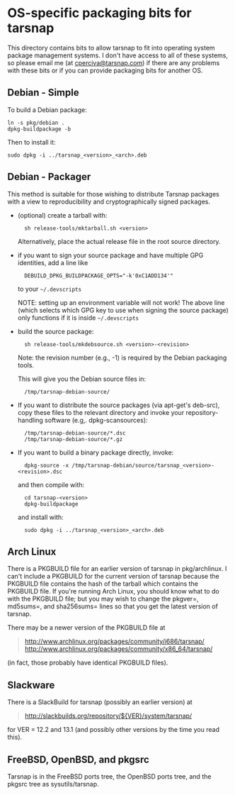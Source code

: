 OS-specific packaging bits for tarsnap
======================================

This directory contains bits to allow tarsnap to fit into operating system
package management systems.  I don't have access to all of these systems,
so please email me (at <cperciva@tarsnap.com>) if there are any problems
with these bits or if you can provide packaging bits for another OS.

Debian - Simple
---------------

To build a Debian package:

    ln -s pkg/debian .
    dpkg-buildpackage -b

Then to install it:

    sudo dpkg -i ../tarsnap_<version>_<arch>.deb


Debian - Packager
-----------------

This method is suitable for those wishing to distribute Tarsnap packages with
a view to reproducibility and cryptographically signed packages.

- (optional) create a tarball with:

        sh release-tools/mktarball.sh <version>

  Alternatively, place the actual release file in the root source directory.

- if you want to sign your source package and have multiple GPG identities,
  add a line like

        DEBUILD_DPKG_BUILDPACKAGE_OPTS="-k'0xC1ADD134'"

  to your `~/.devscripts`

  NOTE: setting up an environment variable will not work!  The above line
  (which selects which GPG key to use when signing the source package) only
  functions if it is inside `~/.devscripts`

- build the source package:

        sh release-tools/mkdebsource.sh <version>-<revision>

  Note: the revision number (e.g., -1) is required by the Debian packaging
  tools.

  This will give you the Debian source files in:

        /tmp/tarsnap-debian-source/

- If you want to distribute the source packages (via apt-get's deb-src),
  copy these files to the relevant directory and invoke your
  repository-handling software (e.g,. dpkg-scansources):

        /tmp/tarsnap-debian-source/*.dsc
        /tmp/tarsnap-debian-source/*.gz

- If you want to build a binary package directly, invoke:

        dpkg-source -x /tmp/tarsnap-debian/source/tarsnap_<version>-<revision>.dsc

  and then compile with:

        cd tarsnap-<version>
        dpkg-buildpackage

  and install with:

        sudo dpkg -i ../tarsnap_<version>_<arch>.deb


Arch Linux
----------

There is a PKGBUILD file for an earlier version of tarsnap in pkg/archlinux.
I can't include a PKGBUILD for the current version of tarsnap because the
PKGBUILD file contains the hash of the tarball which contains the PKGBUILD
file.  If you're running Arch Linux, you should know what to do with the
PKGBUILD file; but you may wish to change the pkgver=, md5sums=, and
sha256sums= lines so that you get the latest version of tarsnap.

There may be a newer version of the PKGBUILD file at

> http://www.archlinux.org/packages/community/i686/tarsnap/
> http://www.archlinux.org/packages/community/x86_64/tarsnap/

(in fact, those probably have identical PKGBUILD files).


Slackware
---------

There is a SlackBuild for tarsnap (possibly an earlier version) at

> http://slackbuilds.org/repository/${VER}/system/tarsnap/

for VER = 12.2 and 13.1 (and possibly other versions by the time
you read this).


FreeBSD, OpenBSD, and pkgsrc
----------------------------

Tarsnap is in the FreeBSD ports tree, the OpenBSD ports tree, and
the pkgsrc tree as sysutils/tarsnap.

